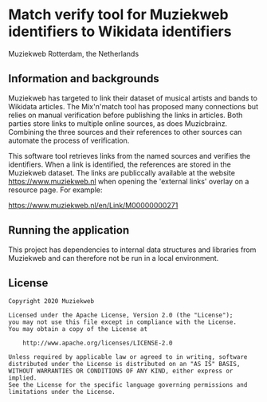 # Match verify tool for Muziekweb identifiers to Wikidata identifiers

Muziekweb Rotterdam, the Netherlands

## Information and backgrounds

Muziekweb has targeted to link their dataset of musical artists and bands to 
Wikidata articles. The Mix'n'match tool has proposed many connections but 
relies on manual verification before publishing the links in articles. Both 
parties store links to multiple online sources, as does Muzicbrainz. Combining 
the three sources and their references to other sources can automate the 
process of verification.

This software tool retrieves links from the named sources and verifies the 
identifiers. When a link is identified, the references are stored in the 
Muziekweb dataset. The links are publiccally available at the website 
https://www.muziekweb.nl when opening the 'external links' overlay on a 
resource page. For example:

https://www.muziekweb.nl/en/Link/M00000000271

## Running the application

This project has dependencies to internal data structures and libraries from 
Muziekweb and can therefore not be run in a local environment. 

## License

```
Copyright 2020 Muziekweb

Licensed under the Apache License, Version 2.0 (the "License");
you may not use this file except in compliance with the License.
You may obtain a copy of the License at

    http://www.apache.org/licenses/LICENSE-2.0

Unless required by applicable law or agreed to in writing, software
distributed under the License is distributed on an "AS IS" BASIS,
WITHOUT WARRANTIES OR CONDITIONS OF ANY KIND, either express or implied.
See the License for the specific language governing permissions and
limitations under the License.
```

